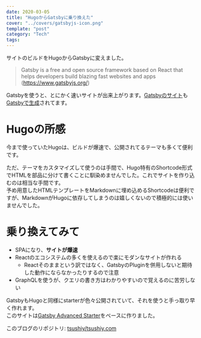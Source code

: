 ```yaml
---
date: 2020-03-05
title: "HugoからGatsbyに乗り換えた"
cover: "../covers/gatsbyjs-icon.png"
template: "post"
category: "Tech"
tags:
---
```


サイトのビルドをHugoからGatsbyに変えました。

> Gatsby is a free and open source framework based on React that helps developers build blazing fast websites and apps (https://www.gatsbyjs.org/)

Gatsbyを使うと、とにかく速いサイトが出来上がります。[Gatsbyのサイト](https://www.gatsbyjs.org/)も[Gatsbyで生成](https://github.com/gatsbyjs/gatsby/tree/master/www)されてます。

# Hugoの所感

今まで使っていたHugoは、ビルドが爆速で、公開されてるテーマも多くて便利です。

ただ、テーマをカスタマイズして使うのは手間で、Hugo特有のShortcode形式でHTMLを部品に分けて書くことに馴染めませんでした。これでサイトを作り込むのは相当な手間です。  
予め用意したHTMLテンプレートをMarkdownに埋め込めるShortcodeは便利ですが、MarkdownがHugoに依存してしまうのは嬉しくないので積極的には使いませんでした。

# 乗り換えてみて

* SPAになり、**サイトが爆速**
* Reactのエコシステムの多くを使えるので楽にモダンなサイトが作れる
  * Reactそのままという訳ではなく、GatsbyのPluginを併用しないと期待した動作にならなかったりするので注意
* GraphQLを使うが、クエリの書き方はわかりやすいので覚えるのに苦労しない

GatsbyもHugoと同様にstarterが色々公開されていて、それを使うと手っ取り早く作れます。  
このサイトは[Gatsby Advanced Starter](https://github.com/vagr9k/gatsby-advanced-starter/)をベースに作りました。

このブログのリポジトリ: [tsushiy/tsushiy.com](https://github.com/tsushiy/tsushiy.com)
